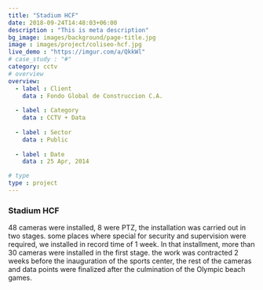 ```yaml
---
title: "Stadium HCF"
date: 2018-09-24T14:48:03+06:00
description : "This is meta description"
bg_image: images/background/page-title.jpg
image : images/project/coliseo-hcf.jpg
live_demo : "https://imgur.com/a/QkkWl"
# case_study : "#"
category: cctv
# overview
overview:
  - label : Client
    data : Fondo Global de Construccion C.A.
    
  - label : Category
    data : CCTV + Data
    
  - label : Sector
    data : Public
    
  - label : Date
    data : 25 Apr, 2014

# type
type : project
---
```


### Stadium HCF

48 cameras were installed, 8 were PTZ, the installation was carried out in two stages. some places where special for security and supervision were required, we installed in record time of 1 week. In that installment, more than 30 cameras were installed in the first stage. the work was contracted 2 weeks before the inauguration of the sports center, the rest of the cameras and data points were finalized after the culmination of the Olympic beach games.
